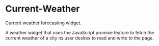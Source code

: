 # Current-Weather
Current weather forecasting widget.

A weather widget that uses the JavaScript promise feature to fetch the current weather of a city its user desires to read and write to the page.
